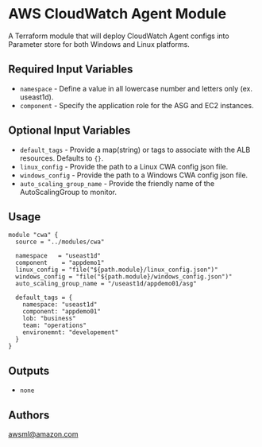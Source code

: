 AWS CloudWatch Agent Module
===========

A Terraform module that will deploy CloudWatch Agent configs into Parameter store for both Windows and Linux platforms.

Required Input Variables
----------------------

- `namespace` - Define a value in all lowercase number and letters only (ex. useast1d).
- `component` - Specify the application role for the ASG and EC2 instances.

Optional Input Variables
----------------------

- `default_tags` - Provide a map(string) or tags to associate with the ALB resources. Defaults to `{}`.
- `linux_config` - Provide the path to a Linux CWA config json file.
- `windows_config` - Provide the path to a Windows CWA config json file.
- `auto_scaling_group_name` - Provide the friendly name of the AutoScalingGroup to monitor.

Usage
-----

```hcl
module "cwa" {
  source = "../modules/cwa"

  namespace   = "useast1d"
  component    = "appdemo1"
  linux_config = "file("${path.module}/linux_config.json")"
  windows_config = "file("${path.module}/windows_config.json")"
  auto_scaling_group_name = "/useast1d/appdemo01/asg"

  default_tags = {
    namespace: "useast1d"
    component: "appdemo01"
    lob: "business"
    team: "operations"
    environemnt: "developement"
  }
}
```

Outputs
----------------------

- `none`

Authors
----------------------

awsml@amazon.com
